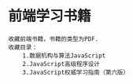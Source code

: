 # 前端学习书籍
	收藏前端书籍，书籍的类型为PDF.
	收藏目录：
		1.数据机构与算法JavaScript
		2.JavaScript高级程序设计
		3.JavaScript权威学习指南（第六版）
